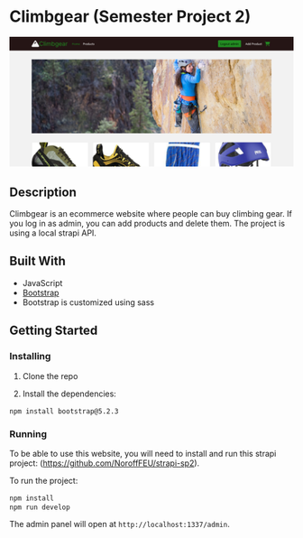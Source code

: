 # Climbgear (Semester Project 2)

![image](https://github.com/mikaelrev/semester-project2/blob/main/semester-project-2.png?raw=true)

## Description

Climbgear is an ecommerce website where people can buy climbing gear. If you log in as admin, you can add products and delete them. The project is using a local strapi API.

## Built With

- JavaScript
- [Bootstrap](https://getbootstrap.com)
- Bootstrap is customized using sass

## Getting Started

### Installing

1. Clone the repo

2. Install the dependencies:

```
npm install bootstrap@5.2.3
```

### Running

To be able to use this website, you will need to install and run this strapi project: (https://github.com/NoroffFEU/strapi-sp2).

To run the project:

```
npm install
npm run develop
```

The admin panel will open at `http://localhost:1337/admin`.
